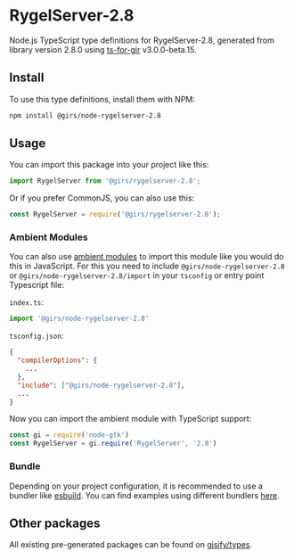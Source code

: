 
# RygelServer-2.8

Node.js TypeScript type definitions for RygelServer-2.8, generated from library version 2.8.0 using [ts-for-gir](https://github.com/gjsify/ts-for-gir) v3.0.0-beta.15.

## Install

To use this type definitions, install them with NPM:
```bash
npm install @girs/node-rygelserver-2.8
```

## Usage

You can import this package into your project like this:
```ts
import RygelServer from '@girs/rygelserver-2.8';
```

Or if you prefer CommonJS, you can also use this:
```ts
const RygelServer = require('@girs/rygelserver-2.8');
```

### Ambient Modules

You can also use [ambient modules](https://github.com/gjsify/ts-for-gir/tree/main/packages/cli#ambient-modules) to import this module like you would do this in JavaScript.
For this you need to include `@girs/node-rygelserver-2.8` or `@girs/node-rygelserver-2.8/import` in your `tsconfig` or entry point Typescript file:

`index.ts`:
```ts
import '@girs/node-rygelserver-2.8'
```

`tsconfig.json`:
```json
{
  "compilerOptions": {
    ...
  },
  "include": ["@girs/node-rygelserver-2.8"],
  ...
}
```

Now you can import the ambient module with TypeScript support: 

```ts
const gi = require('node-gtk')
const RygelServer = gi.require('RygelServer', '2.8')
```



### Bundle

Depending on your project configuration, it is recommended to use a bundler like [esbuild](https://esbuild.github.io/). You can find examples using different bundlers [here](https://github.com/gjsify/ts-for-gir/tree/main/examples).

## Other packages

All existing pre-generated packages can be found on [gjsify/types](https://github.com/gjsify/types).

